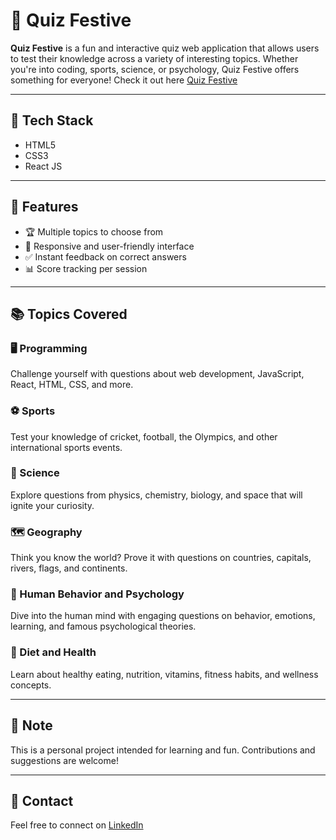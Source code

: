 # 🎉 Quiz Festive

**Quiz Festive** is a fun and interactive quiz web application that allows users to test their knowledge across a variety of interesting topics. Whether you're into coding, sports, science, or psychology, Quiz Festive offers something for everyone!
Check it out here [Quiz Festive](https://quiz-festive.vercel.app)

---

## 🎨 Tech Stack
- HTML5
- CSS3
- React JS

---

## 🧠 Features

- 🏆 Multiple topics to choose from
- 📱 Responsive and user-friendly interface
- ✅ Instant feedback on correct answers
- 📊 Score tracking per session

---

## 📚 Topics Covered

### 🖥️ Programming
Challenge yourself with questions about web development, JavaScript, React, HTML, CSS, and more.

### ⚽ Sports
Test your knowledge of cricket, football, the Olympics, and other international sports events.

### 🔬 Science
Explore questions from physics, chemistry, biology, and space that will ignite your curiosity.

### 🗺️ Geography
Think you know the world? Prove it with questions on countries, capitals, rivers, flags, and continents.

### 🧬 Human Behavior and Psychology
Dive into the human mind with engaging questions on behavior, emotions, learning, and famous psychological theories.

### 🥗 Diet and Health
Learn about healthy eating, nutrition, vitamins, fitness habits, and wellness concepts.

---

## 📌 Note
This is a personal project intended for learning and fun. Contributions and suggestions are welcome!

---

## 📧 Contact
Feel free to connect on [LinkedIn](https://www.linkedin.com/in/usman-hameed-05b513240)